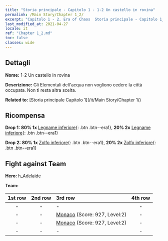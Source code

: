 ```yaml
---
title: "Storia principale - Capitolo 1 - 1-2 Un castello in rovina"
permalink: /Main Story/Chapter 1_2/
excerpt: "Capitolo 1 - 2. Era of Chaos  Storia principale - Capitolo 1_2. 1-2 Un castello in rovina"
last_modified_at: 2021-04-27
locale: it
ref: "Chapter 1_2.md"
toc: false
classes: wide
---
```


## Dettagli

 **Nome:** 1-2 Un castello in rovina

 **Descrizione:** Gli Elementali dell'acqua non vogliono cedere la città occupata. Non ti resta altra scelta.

 **Related to:** [Storia principale Capitolo 1](/it/Main Story/Chapter 1/)

## Ricompensa

 **Drop 1:** **80% 1x** [Legname inferiore](/ItemsIT/mat_1/){: .btn .btn--era1}, **20% 2x** [Legname inferiore](/ItemsIT/mat_1/){: .btn .btn--era1}

 **Drop 2:** **80% 1x** [Zolfo inferiore](/ItemsIT/mat_3/){: .btn .btn--era1}, **20% 2x** [Zolfo inferiore](/ItemsIT/mat_3/){: .btn .btn--era1}


## Fight against Team
 **Hero:** h_Adelaide

 **Team:**


  | 1st row | 2nd row | 3rd row | 4th row |
  |:----:|:----:|:----|:----:|
  | - | - | - | - |
  | - | - | [Monaco](/it/units/Monk/) (Score: 927, Level:2)  | - |
  | - | - | [Monaco](/it/units/Monk/) (Score: 927, Level:2)  | - |
  | - | - | - | - |


